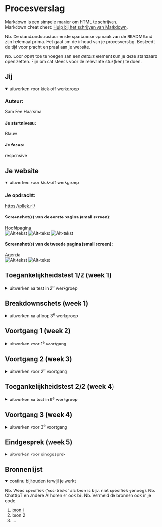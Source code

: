 # Procesverslag
Markdown is een simpele manier om HTML te schrijven.  
Markdown cheat cheet: [Hulp bij het schrijven van Markdown](https://github.com/adam-p/markdown-here/wiki/Markdown-Cheatsheet).

Nb. De standaardstructuur en de spartaanse opmaak van de README.md zijn helemaal prima. Het gaat om de inhoud van je procesverslag. Besteedt de tijd voor pracht en praal aan je website.

Nb. Door *open* toe te voegen aan een *details* element kun je deze standaard open zetten. Fijn om dat steeds voor de relevante stuk(ken) te doen.





## Jij

<details open>
  <summary>uitwerken voor kick-off werkgroep</summary>

  ### Auteur:
  Sam Fee Haarsma

  #### Je startniveau:
  Blauw

  #### Je focus:
  responsive
 
</details>





## Je website

<details open>
  <summary>uitwerken voor kick-off werkgroep</summary>

  ### Je opdracht:
  https://pllek.nl/ 

  #### Screenshot(s) van de eerste pagina (small screen): 
  Hoofdpagina  
  ![Alt-tekst](readme-images/hoofd1.PNG) 
  ![Alt-tekst](readme-images/hoofd2.PNG) 
  ![Alt-tekst](readme-images/hoofd3.PNG) 

  #### Screenshot(s) van de tweede pagina (small screen):
  Agenda  
  ![Alt-tekst](readme-images/agenda1.PNG) 
  ![Alt-tekst](readme-images/agenda2.PNG) 
 
</details>



## Toegankelijkheidstest 1/2 (week 1)

<details>
  <summary>uitwerken na test in 2<sup>e</sup> werkgroep</summary>

  ### Bevindingen
  Lijst met je bevindingen die in de test naar voren kwamen:
  -Met de tab-toets kun je over de hele pagina gaan. Hij volgt alle knoppen in volgorde. Ook is er een onzichtbare toets bovenin de pagina te vinden waarmee je gelijk naar de inhoud kunt.
  -De screenreader leest bij sommige dropdownmenus niet de juiste inhoud. Zo zegt hij bij de dropdown cadeubon "canadese dollar".
  -De inhoud van de teksten en koppen leest de screenreader niet, alleen de links. Ook als ik de screenreader op woorden of koppen zet.
  -Op de agenda pagina van de website leest de screenreader wel het eerste kopje en tekst maar daarna niet meer. Dit kan zijn omdat ik niet goed weet hoe het werkt of omdat het niet werkt voor screenreaders.
  -Het contrast-ratio tussen tekst en achtergrond is goed te zien op de website.
  -De pllek website gebruikt voor knoppen zowel rood als groen. Ik denk niet dat dit in de weg gaat zitten voor mensen die kleurenblind zijn.
  -De website heeft geen dark mode.
  

</details>



## Breakdownschets (week 1)

<details>
  <summary>uitwerken na afloop 3<sup>e</sup> werkgroep</summary>

  ### de hele pagina: 
   ![Alt-tekst](readme-images/basiswebsite/readme-images/downbreakschets.pdf)
    

</details>





## Voortgang 1 (week 2)

<details>
  <summary>uitwerken voor 1<sup>e</sup> voortgang</summary>

  ### Stand van zaken
  Ik liep nog een beetje achter, ik had alleen een breakdown schets gemaakt. De schets zag er goed uit, er moesten nog een paar dingen aangepast worden. Er moest nog een aparte screenshot gemaakt worden van de header want die stond er nog niet op. De icoontjes op de pagina zijn meestal SVG's. En er kan maar 1 navigatie op de pagina staan. Ik had er twee gebruikt, voor de header en footer. Dit moet daarom nog aangepast worden zodat de <nav> in de footer veranderd wordt naar linkjes in een <ul>.

  ### Verslag van meeting
  - Aparte screenshots maken van de header voor op de breakdownschets.
  - SVG iconen zoeken voor op de website.
  - Maar 1 navigatie op de pagina gebruiken.

</details>





## Voortgang 2 (week 3)

<details>
  <summary>uitwerken voor 2<sup>e</sup> voortgang</summary>

  ### Stand van zaken
  hier dit ging goed & dit was lastig (neem ook screenshots op van delen van je website en code)


  ### Agenda voor meeting
  samen met je groepje opstellen

  | student 1      | student 2          | student 3    | student 4        |
  | ---            | ---                | ---          | ---              |
  | dit bespreken  | en dit             | en ik dit    | en dan ik dat    |
  | en dat ook nog | dit als er tijd is | nog een punt | dit wil ik zeker |
  | ...            | ...                | ...          | ...              |


  ### Verslag van meeting
  hier na afloop snel de uitkomsten van de meeting vastleggen

  - punt 1
  - punt 2
  - nog een punt
- ...

</details>





## Toegankelijkheidstest 2/2 (week 4)

<details>
  <summary>uitwerken na test in 9<sup>e</sup> werkgroep</summary>

  ### Bevindingen
  Lijst met je bevindingen die in de test naar voren kwamen (geef ook aan wat er verbeterd is):

</details>





## Voortgang 3 (week 4)

<details>
  <summary>uitwerken voor 3<sup>e</sup> voortgang</summary>

  ### Stand van zaken
  hier dit ging goed & dit was lastig (neem ook screenshots op van delen van je website en code)


  ### Agenda voor meeting
  samen met je groepje opstellen

  | student 1      | student 2          | student 3    | student 4        |
  | ---            | ---                | ---          | ---              |
  | dit bespreken  | en dit             | en ik dit    | en dan ik dat    |
  | en dat ook nog | dit als er tijd is | nog een punt | dit wil ik zeker |
  | ...            | ...                | ...          | ...              |


  ### Verslag van meeting
  hier na afloop snel de uitkomsten van de meeting vastleggen

  - punt 1
  - punt 2
  - nog een punt
  - ...

</details>





## Eindgesprek (week 5)

<details>
  <summary>uitwerken voor eindgesprek</summary>

  ### Je uitkomst - karakteristiek screenshots:
  <img src="readme-images/dummy-plaatje.jpg" width="375px" alt="uitomst opdracht 1">


  ### Dit ging goed/Heb ik geleerd: 
  Korte omschrijving met plaatjes

  <img src="readme-images/dummy-plaatje.jpg" width="375px" alt="top">


  ### Dit was lastig/Is niet gelukt:
  Korte omschrijving met plaatjes

  <img src="readme-images/dummy-plaatje.jpg" width="375px" alt="bummer">
</details>





## Bronnenlijst

<details open>
  <summary>continu bijhouden terwijl je werkt</summary>

  Nb. Wees specifiek ('css-tricks' als bron is bijv. niet specifiek genoeg). 
  Nb. ChatGpT en andere AI horen er ook bij.
  Nb. Vermeld de bronnen ook in je code.

  1. [bron 1](https://pllek.nl/)
  2. bron 2
  3. ...

</details>
